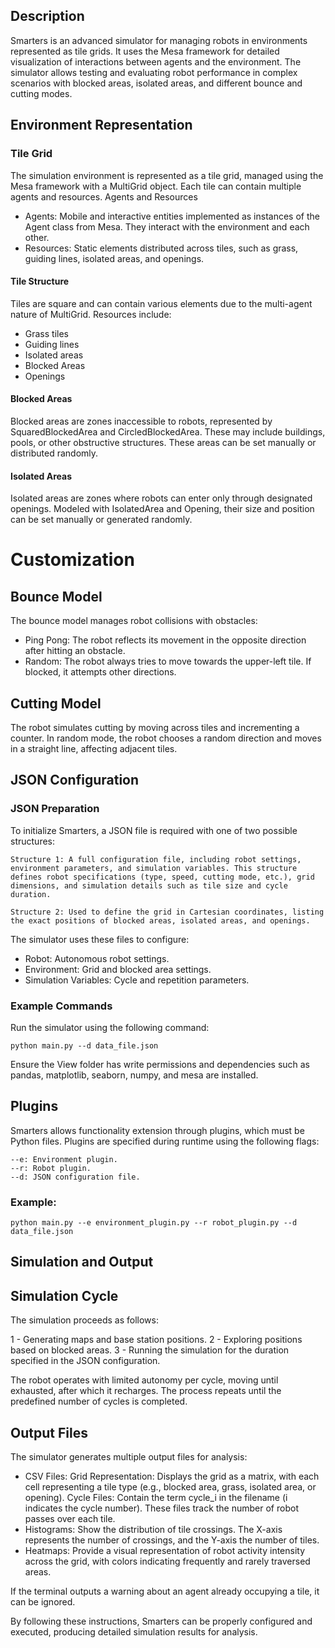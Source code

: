## Description

Smarters is an advanced simulator for managing robots in environments represented as tile grids. It uses the Mesa framework for detailed visualization of interactions between agents and the environment. The simulator allows testing and evaluating robot performance in complex scenarios with blocked areas, isolated areas, and different bounce and cutting modes.

## Environment Representation

### Tile Grid

The simulation environment is represented as a tile grid, managed using the Mesa framework with a MultiGrid object. Each tile can contain multiple agents and resources.
Agents and Resources

  - Agents: Mobile and interactive entities implemented as instances of the Agent class from Mesa. They interact with the environment and each other.
  - Resources: Static elements distributed across tiles, such as grass, guiding lines, isolated areas, and openings.

#### Tile Structure

Tiles are square and can contain various elements due to the multi-agent nature of MultiGrid. Resources include:

  - Grass tiles
  - Guiding lines
  - Isolated areas
  - Blocked Areas
  -  Openings
    

#### Blocked Areas

Blocked areas are zones inaccessible to robots, represented by SquaredBlockedArea and CircledBlockedArea. These may include buildings, pools, or other obstructive structures. These areas can be set manually or distributed randomly.

#### Isolated Areas

Isolated areas are zones where robots can enter only through designated openings. Modeled with IsolatedArea and Opening, their size and position can be set manually or generated randomly.

# Customization

## Bounce Model

The bounce model manages robot collisions with obstacles:

  - Ping Pong: The robot reflects its movement in the opposite direction after hitting an obstacle.
  - Random: The robot always tries to move towards the upper-left tile. If blocked, it attempts other directions.

## Cutting Model

The robot simulates cutting by moving across tiles and incrementing a counter. In random mode, the robot chooses a random direction and moves in a straight line, affecting adjacent tiles.

## JSON Configuration
### JSON Preparation

To initialize Smarters, a JSON file is required with one of two possible structures:

    Structure 1: A full configuration file, including robot settings, environment parameters, and simulation variables. This structure defines robot specifications (type, speed, cutting mode, etc.), grid dimensions, and simulation details such as tile size and cycle duration.

    Structure 2: Used to define the grid in Cartesian coordinates, listing the exact positions of blocked areas, isolated areas, and openings.

The simulator uses these files to configure:
  - Robot: Autonomous robot settings.
  - Environment: Grid and blocked area settings.
  - Simulation Variables: Cycle and repetition parameters.

### Example Commands
Run the simulator using the following command:

    python main.py --d data_file.json

Ensure the View folder has write permissions and dependencies such as pandas, matplotlib, seaborn, numpy, and mesa are installed.

## Plugins

Smarters allows functionality extension through plugins, which must be Python files. Plugins are specified during runtime using the following flags:

    --e: Environment plugin.
    --r: Robot plugin.
    --d: JSON configuration file.

### Example:

    python main.py --e environment_plugin.py --r robot_plugin.py --d data_file.json


## Simulation and Output

## Simulation Cycle

The simulation proceeds as follows:

  1 - Generating maps and base station positions.
  2 - Exploring positions based on blocked areas.
  3 - Running the simulation for the duration specified in the JSON configuration.

The robot operates with limited autonomy per cycle, moving until exhausted, after which it recharges. The process repeats until the predefined number of cycles is completed.

## Output Files

The simulator generates multiple output files for analysis:

  - CSV Files:
        Grid Representation: Displays the grid as a matrix, with each cell representing a tile type (e.g., blocked area, grass, isolated area, or opening).
        Cycle Files: Contain the term cycle_i in the filename (i indicates the cycle number). These files track the number of robot passes over each tile.
  - Histograms:
        Show the distribution of tile crossings. The X-axis represents the number of crossings, and the Y-axis the number of tiles.
  - Heatmaps:
        Provide a visual representation of robot activity intensity across the grid, with colors indicating frequently and rarely traversed areas.

If the terminal outputs a warning about an agent already occupying a tile, it can be ignored.

By following these instructions, Smarters can be properly configured and executed, producing detailed simulation results for analysis.
